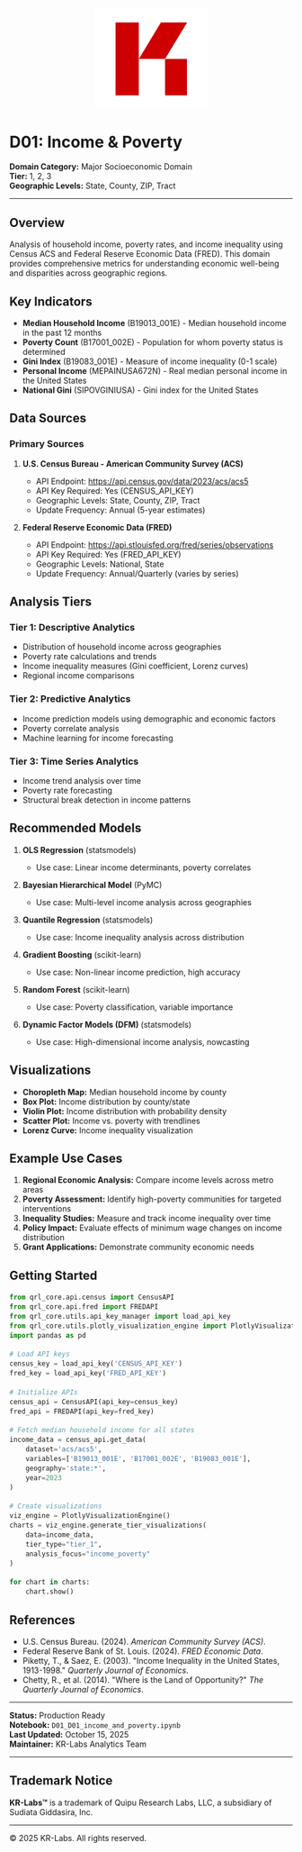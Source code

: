 <div align="center">
  <img src="../../../assets/images/KRLabs_WebLogo.png" alt="KR-Labs" width="200">
</div>

# D01: Income & Poverty

**Domain Category:** Major Socioeconomic Domain  
**Tier:** 1, 2, 3  
**Geographic Levels:** State, County, ZIP, Tract

---

## Overview

Analysis of household income, poverty rates, and income inequality using Census ACS and Federal Reserve Economic Data (FRED). This domain provides comprehensive metrics for understanding economic well-being and disparities across geographic regions.

## Key Indicators

- **Median Household Income** (B19013_001E) - Median household income in the past 12 months
- **Poverty Count** (B17001_002E) - Population for whom poverty status is determined
- **Gini Index** (B19083_001E) - Measure of income inequality (0-1 scale)
- **Personal Income** (MEPAINUSA672N) - Real median personal income in the United States
- **National Gini** (SIPOVGINIUSA) - Gini index for the United States

## Data Sources

### Primary Sources

1. **U.S. Census Bureau - American Community Survey (ACS)**
   - API Endpoint: https://api.census.gov/data/2023/acs/acs5
   - API Key Required: Yes (CENSUS_API_KEY)
   - Geographic Levels: State, County, ZIP, Tract
   - Update Frequency: Annual (5-year estimates)

2. **Federal Reserve Economic Data (FRED)**
   - API Endpoint: https://api.stlouisfed.org/fred/series/observations
   - API Key Required: Yes (FRED_API_KEY)
   - Geographic Levels: National, State
   - Update Frequency: Annual/Quarterly (varies by series)

## Analysis Tiers

### Tier 1: Descriptive Analytics
- Distribution of household income across geographies
- Poverty rate calculations and trends
- Income inequality measures (Gini coefficient, Lorenz curves)
- Regional income comparisons

### Tier 2: Predictive Analytics
- Income prediction models using demographic and economic factors
- Poverty correlate analysis
- Machine learning for income forecasting

### Tier 3: Time Series Analytics
- Income trend analysis over time
- Poverty rate forecasting
- Structural break detection in income patterns

## Recommended Models

1. **OLS Regression** (statsmodels)
   - Use case: Linear income determinants, poverty correlates

2. **Bayesian Hierarchical Model** (PyMC)
   - Use case: Multi-level income analysis across geographies

3. **Quantile Regression** (statsmodels)
   - Use case: Income inequality analysis across distribution

4. **Gradient Boosting** (scikit-learn)
   - Use case: Non-linear income prediction, high accuracy

5. **Random Forest** (scikit-learn)
   - Use case: Poverty classification, variable importance

6. **Dynamic Factor Models (DFM)** (statsmodels)
   - Use case: High-dimensional income analysis, nowcasting

## Visualizations

- **Choropleth Map:** Median household income by county
- **Box Plot:** Income distribution by county/state
- **Violin Plot:** Income distribution with probability density
- **Scatter Plot:** Income vs. poverty with trendlines
- **Lorenz Curve:** Income inequality visualization

## Example Use Cases

1. **Regional Economic Analysis:** Compare income levels across metro areas
2. **Poverty Assessment:** Identify high-poverty communities for targeted interventions
3. **Inequality Studies:** Measure and track income inequality over time
4. **Policy Impact:** Evaluate effects of minimum wage changes on income distribution
5. **Grant Applications:** Demonstrate community economic needs

## Getting Started

```python
from qrl_core.api.census import CensusAPI
from qrl_core.api.fred import FREDAPI
from qrl_core.utils.api_key_manager import load_api_key
from qrl_core.utils.plotly_visualization_engine import PlotlyVisualizationEngine
import pandas as pd

# Load API keys
census_key = load_api_key('CENSUS_API_KEY')
fred_key = load_api_key('FRED_API_KEY')

# Initialize APIs
census_api = CensusAPI(api_key=census_key)
fred_api = FREDAPI(api_key=fred_key)

# Fetch median household income for all states
income_data = census_api.get_data(
    dataset='acs/acs5',
    variables=['B19013_001E', 'B17001_002E', 'B19083_001E'],
    geography='state:*',
    year=2023
)

# Create visualizations
viz_engine = PlotlyVisualizationEngine()
charts = viz_engine.generate_tier_visualizations(
    data=income_data,
    tier_type="tier_1",
    analysis_focus="income_poverty"
)

for chart in charts:
    chart.show()
```

## References

- U.S. Census Bureau. (2024). *American Community Survey (ACS)*.
- Federal Reserve Bank of St. Louis. (2024). *FRED Economic Data*.
- Piketty, T., & Saez, E. (2003). "Income Inequality in the United States, 1913-1998." *Quarterly Journal of Economics*.
- Chetty, R., et al. (2014). "Where is the Land of Opportunity?" *The Quarterly Journal of Economics*.

---

**Status:** Production Ready  
**Notebook:** `D01_D01_income_and_poverty.ipynb`  
**Last Updated:** October 15, 2025  
**Maintainer:** KR-Labs Analytics Team

---

## Trademark Notice

**KR-Labs™** is a trademark of Quipu Research Labs, LLC, a subsidiary of Sudiata Giddasira, Inc.

---

© 2025 KR-Labs. All rights reserved.
